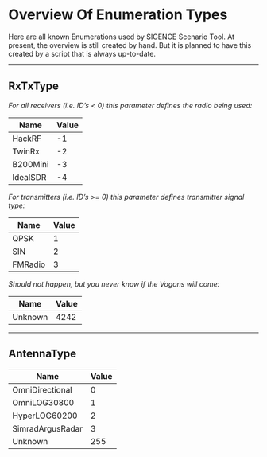 ﻿# Overview Of Enumeration Types

Here are all known Enumerations used by SIGENCE Scenario Tool.
At present, the overview is still created by hand. 
But it is planned to have this created by a script that is always up-to-date.

<hr/>

## RxTxType

*For all receivers (i.e. ID’s < 0) this parameter defines the radio being used:*

Name|Value|
-|-|
HackRF|-1
TwinRx|-2
B200Mini|-3
IdealSDR|-4

*For transmitters (i.e. ID’s >= 0) this parameter defines transmitter signal type:*

Name|Value|
-|-|
QPSK|1
SIN|2
FMRadio|3

*Should not happen, but you never know if the Vogons will come:*

Name|Value|
-|-|
Unknown|4242

<hr/>

## AntennaType

Name|Value|
-|-|
OmniDirectional|0
OmniLOG30800|1
HyperLOG60200|2
SimradArgusRadar|3
Unknown|255
